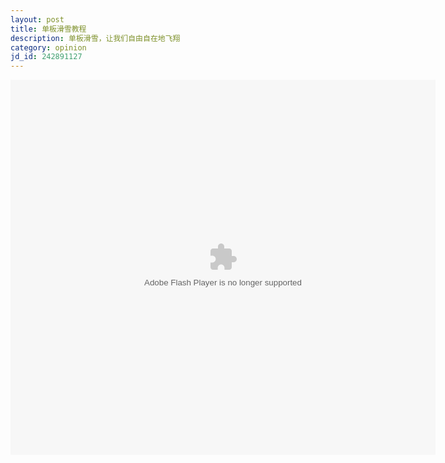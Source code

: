 ```yaml
---
layout: post
title: 单板滑雪教程
description: 单板滑雪，让我们自由自在地飞翔
category: opinion
jd_id: 242891127
---
```


<embed src="http://player.youku.com/player.php/sid/XMTc1NDExMDg=/v.swf" allowFullScreen="true" quality="high" width="680" height="600" align="middle" allowScriptAccess="always" type="application/x-shockwave-flash"></embed>